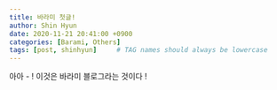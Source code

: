 ```yaml
---
title: 바라미 첫글!
author: Shin Hyun
date: 2020-11-21 20:41:00 +0900
categories: [Barami, Others]
tags: [post, shinhyun]     # TAG names should always be lowercase
---
```


아아 - ! 이것은 바라미 블로그라는 것이다 ! 
